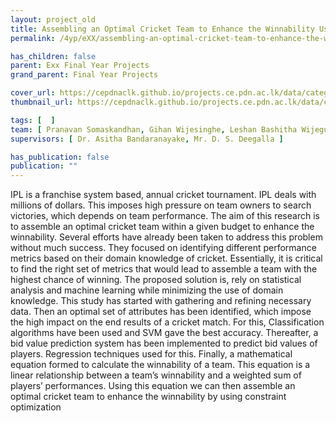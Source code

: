 ```yaml
---
layout: project_old
title: Assembling an Optimal Cricket Team to Enhance the Winnability Using Machine Learning Techniques
permalink: /4yp/eXX/assembling-an-optimal-cricket-team-to-enhance-the-winnability

has_children: false
parent: Exx Final Year Projects
grand_parent: Final Year Projects

cover_url: https://cepdnaclk.github.io/projects.ce.pdn.ac.lk/data/categories/fyp/cover_page.jpg
thumbnail_url: https://cepdnaclk.github.io/projects.ce.pdn.ac.lk/data/categories/fyp/thumbnail.jpg

tags: [	 ]
team: [ Pranavan Somaskandhan, Gihan Wijesinghe, Leshan Bashitha Wijegunawardana ]
supervisors: [ Dr. Asitha Bandaranayake, Mr. D. S. Deegalla ]

has_publication: false
publication: ""
---
```


IPL is a franchise system based, annual cricket tournament. IPL deals with millions of dollars. This imposes high pressure on team owners to search victories, which depends on team performance. The aim of this research is to assemble an optimal cricket team within a given budget to enhance the winnability. Several efforts have already been taken to address this problem without much success. They focused on identifying different performance metrics based on their domain knowledge of cricket. Essentially, it is critical to find the right set of metrics that would lead to assemble a team with the highest chance of winning. The proposed solution is, rely on statistical analysis and machine learning while minimizing the use of domain knowledge. This study has started with gathering and refining necessary data. Then an optimal set of attributes has been identified, which impose the high impact on the end results of a cricket match. For this, Classification algorithms have been used and SVM gave the best accuracy. Thereafter, a bid value prediction system has been implemented to predict bid values of players. Regression techniques used for this. Finally, a mathematical equation formed to calculate the winnability of a team. This equation is a linear relationship between a team’s winnability and a weighted sum of players’ performances. Using this equation we can then assemble an optimal cricket team to enhance the winnability by using constraint optimization
